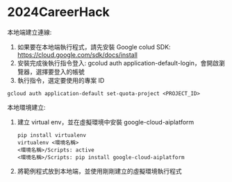 # 2024CareerHack

本地端建立連線:
1. 如果要在本地端執行程式，請先安裝 Google colud SDK: https://cloud.google.com/sdk/docs/install
2. 安裝完成後執行指令登入: gcolud auth application-default-login，會開啟瀏覽器，選擇要登入的帳號
3. 執行指令，選定要使用的專案 ID
```
gcloud auth application-default set-quota-project <PROJECT_ID>
```

本地環境建立:
1. 建立 virtual env，並在虛擬環境中安裝 google-cloud-aiplatform
   ```
   pip install virtualenv
   virtualenv <環境名稱>
   <環境名稱>/Scripts: active
   <環境名稱>/Scripts: pip install google-cloud-aiplatform
   ```
3. 將範例程式放到本地端，並使用剛剛建立的虛擬環境執行程式
